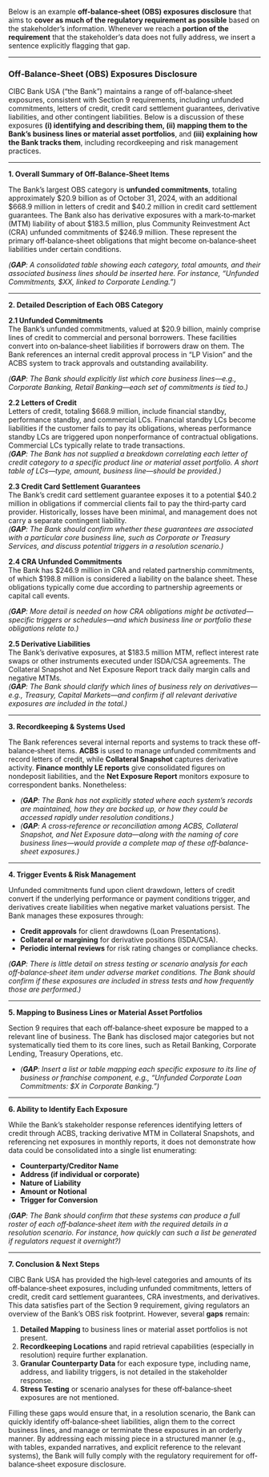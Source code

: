 Below is an example **off‐balance‐sheet (OBS) exposures disclosure** that aims to **cover as much of the regulatory requirement as possible** based on the stakeholder’s information. Whenever we reach a **portion of the requirement** that the stakeholder’s data does not fully address, we insert a sentence explicitly flagging that gap.

---

### **Off‐Balance‐Sheet (OBS) Exposures Disclosure**

CIBC Bank USA (“the Bank”) maintains a range of off‐balance‐sheet exposures, consistent with Section 9 requirements, including unfunded commitments, letters of credit, credit card settlement guarantees, derivative liabilities, and other contingent liabilities. Below is a discussion of these exposures **(i) identifying and describing them, (ii) mapping them to the Bank’s business lines or material asset portfolios**, and **(iii) explaining how the Bank tracks them**, including recordkeeping and risk management practices.

---

**1. Overall Summary of Off‐Balance‐Sheet Items**

The Bank’s largest OBS category is **unfunded commitments**, totaling approximately \$20.9 billion as of October 31, 2024, with an additional \$668.9 million in letters of credit and \$40.2 million in credit card settlement guarantees. The Bank also has derivative exposures with a mark‐to‐market (MTM) liability of about \$183.5 million, plus Community Reinvestment Act (CRA) unfunded commitments of \$246.9 million. These represent the primary off‐balance‐sheet obligations that might become on‐balance‐sheet liabilities under certain conditions.

*(**GAP**: A consolidated table showing each category, total amounts, and their associated business lines should be inserted here. For instance, “Unfunded Commitments, \$XX, linked to Corporate Lending.”)*

---

**2. Detailed Description of Each OBS Category**

**2.1 Unfunded Commitments**  
The Bank’s unfunded commitments, valued at \$20.9 billion, mainly comprise lines of credit to commercial and personal borrowers. These facilities convert into on‐balance‐sheet liabilities if borrowers draw on them. The Bank references an internal credit approval process in “LP Vision” and the ACBS system to track approvals and outstanding availability.

*(**GAP**: The Bank should explicitly list which core business lines—e.g., Corporate Banking, Retail Banking—each set of commitments is tied to.)*

**2.2 Letters of Credit**  
Letters of credit, totaling \$668.9 million, include financial standby, performance standby, and commercial LCs. Financial standby LCs become liabilities if the customer fails to pay its obligations, whereas performance standby LCs are triggered upon nonperformance of contractual obligations. Commercial LCs typically relate to trade transactions.  
*(**GAP**: The Bank has not supplied a breakdown correlating each letter of credit category to a specific product line or material asset portfolio. A short table of LCs—type, amount, business line—should be provided.)*

**2.3 Credit Card Settlement Guarantees**  
The Bank’s credit card settlement guarantee exposes it to a potential \$40.2 million in obligations if commercial clients fail to pay the third‐party card provider. Historically, losses have been minimal, and management does not carry a separate contingent liability.  
*(**GAP**: The Bank should confirm whether these guarantees are associated with a particular core business line, such as Corporate or Treasury Services, and discuss potential triggers in a resolution scenario.)*

**2.4 CRA Unfunded Commitments**  
The Bank has \$246.9 million in CRA and related partnership commitments, of which \$198.8 million is considered a liability on the balance sheet. These obligations typically come due according to partnership agreements or capital call events.

*(**GAP**: More detail is needed on how CRA obligations might be activated—specific triggers or schedules—and which business line or portfolio these obligations relate to.)*

**2.5 Derivative Liabilities**  
The Bank’s derivative exposures, at \$183.5 million MTM, reflect interest rate swaps or other instruments executed under ISDA/CSA agreements. The Collateral Snapshot and Net Exposure Report track daily margin calls and negative MTMs.  
*(**GAP**: The Bank should clarify which lines of business rely on derivatives—e.g., Treasury, Capital Markets—and confirm if all relevant derivative exposures are included in the total.)*

---

**3. Recordkeeping & Systems Used**

The Bank references several internal reports and systems to track these off‐balance‐sheet items. **ACBS** is used to manage unfunded commitments and record letters of credit, while **Collateral Snapshot** captures derivative activity. **Finance monthly LE reports** give consolidated figures on nondeposit liabilities, and the **Net Exposure Report** monitors exposure to correspondent banks. Nonetheless:

- *(**GAP**: The Bank has not explicitly stated where each system’s records are maintained, how they are backed up, or how they could be accessed rapidly under resolution conditions.)*  
- *(**GAP**: A cross‐reference or reconciliation among ACBS, Collateral Snapshot, and Net Exposure data—along with the naming of core business lines—would provide a complete map of these off‐balance‐sheet exposures.)*

---

**4. Trigger Events & Risk Management**

Unfunded commitments fund upon client drawdown, letters of credit convert if the underlying performance or payment conditions trigger, and derivatives create liabilities when negative market valuations persist. The Bank manages these exposures through:

- **Credit approvals** for client drawdowns (Loan Presentations).  
- **Collateral or margining** for derivative positions (ISDA/CSA).  
- **Periodic internal reviews** for risk rating changes or compliance checks.  

*(**GAP**: There is little detail on stress testing or scenario analysis for each off‐balance‐sheet item under adverse market conditions. The Bank should confirm if these exposures are included in stress tests and how frequently those are performed.)*

---

**5. Mapping to Business Lines or Material Asset Portfolios**

Section 9 requires that each off‐balance‐sheet exposure be mapped to a relevant line of business. The Bank has disclosed major categories but not systematically tied them to its core lines, such as Retail Banking, Corporate Lending, Treasury Operations, etc.

- *(**GAP**: Insert a list or table mapping each specific exposure to its line of business or franchise component, e.g., “Unfunded Corporate Loan Commitments: \$X in Corporate Banking.”)*

---

**6. Ability to Identify Each Exposure**

While the Bank’s stakeholder response references identifying letters of credit through ACBS, tracking derivative MTM in Collateral Snapshots, and referencing net exposures in monthly reports, it does not demonstrate how data could be consolidated into a single list enumerating:

- **Counterparty/Creditor Name**  
- **Address (if individual or corporate)**  
- **Nature of Liability**  
- **Amount or Notional**  
- **Trigger for Conversion**  

*(**GAP**: The Bank should confirm that these systems can produce a full roster of each off‐balance‐sheet item with the required details in a resolution scenario. For instance, how quickly can such a list be generated if regulators request it overnight?)*

---

**7. Conclusion & Next Steps**

CIBC Bank USA has provided the high‐level categories and amounts of its off‐balance‐sheet exposures, including unfunded commitments, letters of credit, credit card settlement guarantees, CRA investments, and derivatives. This data satisfies part of the Section 9 requirement, giving regulators an overview of the Bank’s OBS risk footprint. However, several **gaps** remain:

1. **Detailed Mapping** to business lines or material asset portfolios is not present.  
2. **Recordkeeping Locations** and rapid retrieval capabilities (especially in resolution) require further explanation.  
3. **Granular Counterparty Data** for each exposure type, including name, address, and liability triggers, is not detailed in the stakeholder response.  
4. **Stress Testing** or scenario analyses for these off‐balance‐sheet exposures are not mentioned.

Filling these gaps would ensure that, in a resolution scenario, the Bank can quickly identify off‐balance‐sheet liabilities, align them to the correct business lines, and manage or terminate these exposures in an orderly manner. By addressing each missing piece in a structured manner (e.g., with tables, expanded narratives, and explicit reference to the relevant systems), the Bank will fully comply with the regulatory requirement for off‐balance‐sheet exposure disclosure.
